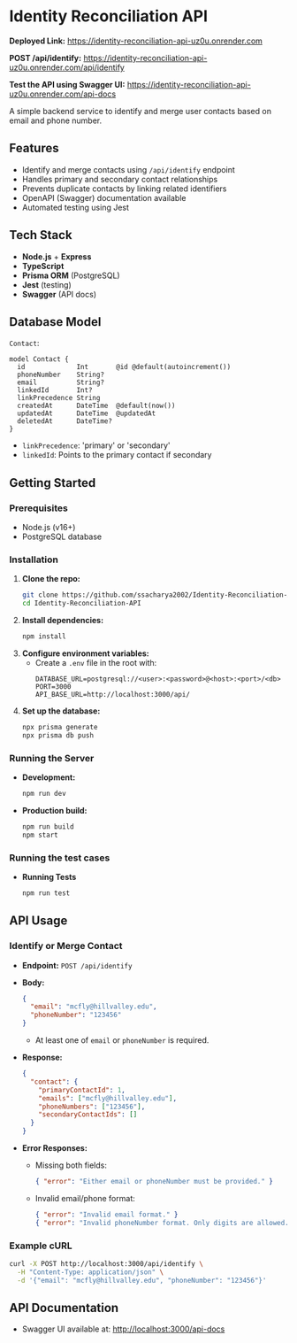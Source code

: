 # Identity Reconciliation API

**Deployed Link:** https://identity-reconciliation-api-uz0u.onrender.com

**POST /api/identify:** https://identity-reconciliation-api-uz0u.onrender.com/api/identify

**Test the API using Swagger UI:** https://identity-reconciliation-api-uz0u.onrender.com/api-docs

A simple backend service to identify and merge user contacts based on email and phone number.

## Features

- Identify and merge contacts using `/api/identify` endpoint
- Handles primary and secondary contact relationships
- Prevents duplicate contacts by linking related identifiers
- OpenAPI (Swagger) documentation available
- Automated testing using Jest

## Tech Stack

- **Node.js** + **Express**
- **TypeScript**
- **Prisma ORM** (PostgreSQL)
- **Jest** (testing)
- **Swagger** (API docs)

## Database Model

`Contact`:

```prisma
model Contact {
  id             Int       @id @default(autoincrement())
  phoneNumber    String?
  email          String?
  linkedId       Int?
  linkPrecedence String
  createdAt      DateTime  @default(now())
  updatedAt      DateTime  @updatedAt
  deletedAt      DateTime?
}
```

- `linkPrecedence`: 'primary' or 'secondary'
- `linkedId`: Points to the primary contact if secondary

## Getting Started

### Prerequisites

- Node.js (v16+)
- PostgreSQL database

### Installation

1. **Clone the repo:**
   ```bash
   git clone https://github.com/ssacharya2002/Identity-Reconciliation-API
   cd Identity-Reconciliation-API
   ```
2. **Install dependencies:**
   ```bash
   npm install
   ```
3. **Configure environment variables:**
   - Create a `.env` file in the root with:
     ```env
     DATABASE_URL=postgresql://<user>:<password>@<host>:<port>/<db>
     PORT=3000
     API_BASE_URL=http://localhost:3000/api/
     ```
4. **Set up the database:**
   ```bash
   npx prisma generate
   npx prisma db push
   ```

### Running the Server

- **Development:**
  ```bash
  npm run dev
  ```
- **Production build:**
  ```bash
  npm run build
  npm start
  ```
### Running the test cases

- **Running Tests**

  ```bash
  npm run test
  ```

## API Usage

### Identify or Merge Contact

- **Endpoint:** `POST /api/identify`
- **Body:**

  ```json
  {
    "email": "mcfly@hillvalley.edu",
    "phoneNumber": "123456"
  }
  ```

  - At least one of `email` or `phoneNumber` is required.

- **Response:**

  ```json
  {
    "contact": {
      "primaryContactId": 1,
      "emails": ["mcfly@hillvalley.edu"],
      "phoneNumbers": ["123456"],
      "secondaryContactIds": []
    }
  }
  ```

- **Error Responses:**
  - Missing both fields:
    ```json
    { "error": "Either email or phoneNumber must be provided." }
    ```
  - Invalid email/phone format:
    ```json
    { "error": "Invalid email format." }
    { "error": "Invalid phoneNumber format. Only digits are allowed." }
    ```

### Example cURL

```bash
curl -X POST http://localhost:3000/api/identify \
  -H "Content-Type: application/json" \
  -d '{"email": "mcfly@hillvalley.edu", "phoneNumber": "123456"}'
```

## API Documentation

- Swagger UI available at: [http://localhost:3000/api-docs](http://localhost:3000/api-docs)
